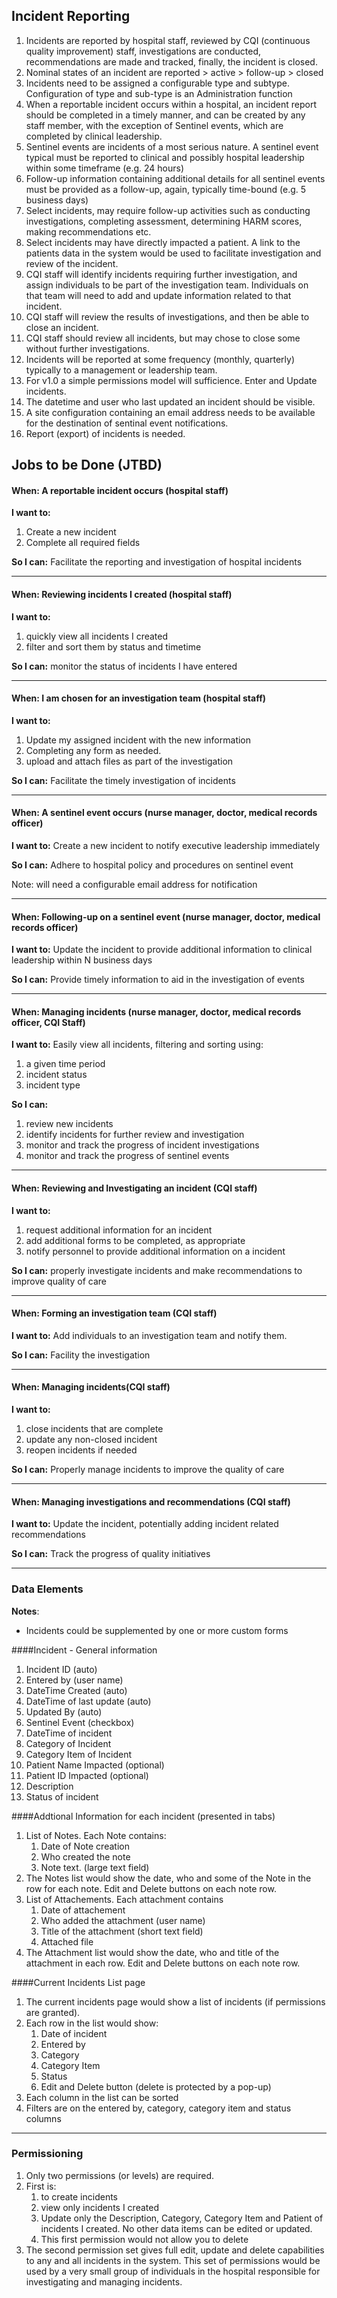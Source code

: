## Incident Reporting

1. Incidents are reported by hospital staff, reviewed by CQI (continuous quality improvement) staff, investigations are conducted, recommendations are made and tracked, finally, the incident is closed. 
2. Nominal states of an incident are reported > active > follow-up > closed 
3. Incidents need to be assigned a configurable type and subtype.  Configuration of type and sub-type is an Administration function
4. When a reportable incident occurs within a hospital, an incident report should be completed in a timely manner, and can be created by any staff member, with the exception of Sentinel events, which are completed by clinical leadership.  
5. Sentinel events are incidents of a most serious nature.  A sentinel event typical must be reported to clinical and possibly hospital leadership within some timeframe (e.g. 24 hours)  
6. Follow-up information containing additional details for all sentinel events must be provided as a follow-up, again, typically time-bound (e.g. 5 business days)  
7. Select incidents, may require follow-up activities such as conducting investigations, completing assessment, determining HARM scores, making recommendations etc. 
8. Select incidents may have directly impacted a patient.  A link to the patients data in the system would be used to facilitate investigation and review of the incident.   
9. CQI staff will identify incidents requiring further investigation, and assign individuals to be part of the investigation team.  Individuals on that team will need to add and update information related to that incident.  
10. CQI staff will review the results of investigations, and then be able to close an incident.  
11. CQI staff should review all incidents, but may chose to close some without further investigations.  
12. Incidents will be reported at some frequency (monthly, quarterly) typically to a management or leadership team.
13. For v1.0 a simple permissions model will sufficience.  Enter and Update incidents.  
14. The datetime and user who last updated an incident should be visible. 
15. A site configuration containing an email address needs to be available for the destination of sentinal event notifications. 
16. Report (export) of incidents is needed.   




## Jobs to be Done (JTBD)


#### When: A reportable incident occurs  (hospital staff)

**I want to:**  
 
1. Create a new incident  
2. Complete all required fields
 
**So I can:** Facilitate the reporting and investigation of hospital incidents

*** 
 
#### When: Reviewing incidents I created  (hospital staff) 

**I want to:**
   
1. quickly view all incidents I created  
2. filter and sort them by status and timetime


**So I can:** monitor the status of incidents I have entered

***
 
#### When: I am chosen for an investigation team  (hospital staff) 

**I want to:**
   
1. Update my assigned incident with the new information
2. Completing any form as needed.
3. upload and attach files as part of the investigation

**So I can:** Facilitate the timely investigation of incidents

*** 

#### When: A sentinel event occurs (nurse manager, doctor, medical records officer)

**I want to:**  Create a new incident to notify executive leadership immediately 
 
**So I can:** Adhere to hospital policy and procedures on sentinel event

Note:  will need a configurable email address for notification
 
*** 

#### When: Following-up on a sentinel event  (nurse manager, doctor, medical records officer) 

**I want to:**  Update the incident to provide additional information to clinical leadership within N business days

**So I can:** Provide timely information to aid in the investigation of events


***
 
#### When: Managing incidents (nurse manager, doctor, medical records officer, CQI Staff) 

**I want to:** Easily view all incidents, filtering and sorting using:

1. a given time period
2. incident status
3. incident type 

**So I can:**

1. review new incidents
2. identify incidents for further review and investigation
3. monitor and track the progress of incident investigations
4. monitor and track the progress of sentinel events 

*** 

#### When: Reviewing and Investigating an incident (CQI staff)

**I want to:**  

1. request additional information for an incident  
2. add additional forms to be completed, as appropriate
3. notify personnel to provide additional information on a incident
 
**So I can:** properly investigate incidents and make recommendations to improve quality of care

 
*** 

#### When: Forming an investigation team (CQI staff) 

**I want to:**  Add individuals to an investigation team and notify them.

**So I can:** Facility the investigation

***
 

#### When: Managing incidents(CQI staff) 

**I want to:**
 
1. close incidents that are complete  
2. update any non-closed incident  
3. reopen incidents if needed


**So I can:** Properly manage incidents to improve the quality of care

***

#### When: Managing investigations and recommendations (CQI staff) 


**I want to:**  Update the incident, potentially adding incident related recommendations


**So I can:**  Track the progress of quality initiatives



****************************************

### Data Elements

**Notes**: 

* Incidents could be supplemented by one or more custom forms


####Incident - General information


1. Incident ID  (auto)
1. Entered by   (user name)
1. DateTime Created   (auto)
1. DateTime of last update   (auto)
1. Updated By  (auto)
1. Sentinel Event (checkbox)
1. DateTime of incident
1. Category of Incident
1. Category Item of Incident
1. Patient Name Impacted   (optional)
1. Patient ID Impacted   (optional) 
1. Description
1. Status of incident  


####Addtional Information for each incident (presented in tabs)

1. List of Notes.   Each Note contains:
    1. Date of Note creation
    2. Who created the note
    3. Note text.   (large text field)
1. The Notes list would show the date, who and some of the Note in the row for each note.  Edit and Delete buttons on each note row.
1. List of Attachements.  Each attachment contains
    1. Date of attachement
    2. Who added the attachment (user name)
    2. Title of the attachment (short text field)
    3. Attached file
1. The Attachment list would show the date, who and title of the attachment in each row.  Edit and Delete buttons on each note row.
    	 

####Current Incidents List page

1. The current incidents page would show a list of incidents (if permissions are granted).
1. Each row in the list would show:
    1. Date of incident
    2. Entered by
    3. Category
    4. Category Item
    5. Status
    6. Edit and Delete button (delete is protected by a pop-up)
1. Each column in the list can be sorted
1. Filters are on the entered by, category, category item and status columns 
	 
      

****************************************

### Permissioning

1. Only two permissions (or levels) are required.
1. First is:
    1. to create incidents
    2. view only incidents I created
    3. Update only the Description, Category, Category Item and Patient of incidents I created.  No other data items can be edited or updated.
    4. This first permission would not allow you to delete
1. The second permission set gives full edit, update and delete capabilities to any and all incidents in the system.   This set of permissions would be used by a very small group of individuals in the hospital responsible for investigating and managing incidents.
 
